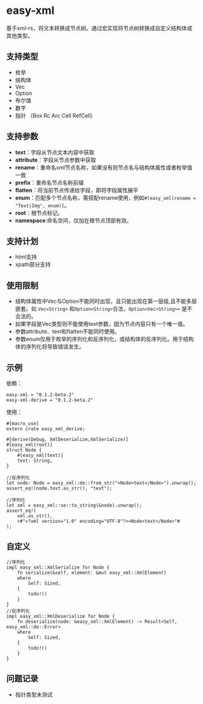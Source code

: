 # easy-xml

基于xml-rs，将文本转换成节点树。通过宏实现将节点树转换成自定义结构体或其他类型。

## 支持类型

- 枚举
- 结构体
- Vec
- Option
- 布尔值
- 数字
- 指针 （Box Rc Arc Cell RefCell）
 
## 支持参数

- **text**：字段从节点文本内容中获取
- **attribute**：字段从节点参数中获取
- **rename**：重命名xml节点名称，如果没有则节点名与结构体属性或者枚举值一致
- **prefix**：重命名节点名称前缀
- **flatten**：将当前节点传递给字段，即将字段属性展平
- **enum**：匹配多个节点名称，需搭配rename使用，例如`#[easy_xml(rename = "Text|Img", enum)]`。
- **root**：根节点标记。
- **namespace**:命名空间，仅加在根节点顶部有效。


## 支持计划
- html支持
- xpath部分支持

## 使用限制
- 结构体属性中Vec与Option不能同时出现，且只能出现在第一层级,且不能多层嵌套。如 `Vec<String>` 和`Option<String>`合法，`Option<Vec<String>>` 是不合法的。
- 如果字段是Vec类型则不能使用text参数，因为节点内容只有一个唯一值。
- 参数attribute、text和flatten不能同时使用。
- 参数enum仅用于枚举的序列化和反序列化，或结构体的反序列化。用于结构体的序列化将导致错误发生。

## 示例

依赖：
```
easy-xml = "0.1.2-beta.2"
easy-xml-derive = "0.1.2-beta.2"
```

使用：
```
#[macro_use]
extern crate easy_xml_derive;

#[derive(Debug, XmlDeserialize,XmlSerialize)]
#[easy_xml(root)]
struct Node {
    #[easy_xml(text)]
    text: String,
}

//反序列化
let node: Node = easy_xml::de::from_str("<Node>text</Node>").unwrap();
assert_eq!(node.text.as_str(), "text");

//序列化
let xml = easy_xml::se::to_string(&node).unwrap();
assert_eq!(
    xml.as_str(),
    r#"<?xml version="1.0" encoding="UTF-8"?><Node>text</Node>"#
);
```

## 自定义

```
//序列化
impl easy_xml::XmlSerialize for Node {
    fn serialize(&self, element: &mut easy_xml::XmlElement)
    where
        Self: Sized,
    {
        todo!()
    }
}
//反序列化
impl easy_xml::XmlDeserialize for Node {
    fn deserialize(node: &easy_xml::XmlElement) -> Result<Self, easy_xml::de::Error>
    where
        Self: Sized,
    {
        todo!()
    }
}
```

## 问题记录
- 指针类型未测试